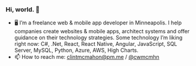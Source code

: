 ### Hi, world. 👋

- 🖥️ I’m a freelance web & mobile app developer in Minneapolis. I help companies create websites & mobile apps, architect systems and offer guidance on their technology strategies. Some technology I’m liking right now: C#, .Net, React, React Native, Angular, JavaScript, SQL Server, MySQL, Python, Azure, AWS, High Charts.
- 📫 How to reach me: [clintmcmahon@pm.me](mailto:clintcmcmahon@pm.me) / [@cwmcmhn](https://twitter.com/cwmcmhn)

